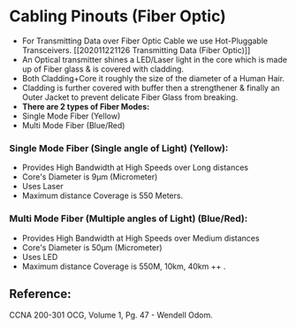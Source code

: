# Cabling Pinouts \(Fiber Optic\)

* For Transmitting Data over Fiber Optic Cable we use Hot-Pluggable Transceivers. \[\[202011221126 Transmitting Data \(Fiber Optic\)\]\]
* An Optical transmitter shines a LED/Laser light in the core which is made up of Fiber glass & is covered with cladding.
* Both Cladding+Core it roughly the size of the diameter of a Human Hair.
* Cladding is further covered with buffer then a strengthener & finally an Outer Jacket to prevent delicate Fiber Glass from breaking.
* **There are 2 types of Fiber Modes:**
* Single Mode Fiber \(Yellow\)
* Multi Mode Fiber \(Blue/Red\)

### Single Mode Fiber \(Single angle of Light\) \(Yellow\):

* Provides High Bandwidth at High Speeds over Long distances
* Core's Diameter is 9µm \(Micrometer\)
* Uses Laser
* Maximum distance Coverage is 550 Meters.

### Multi Mode Fiber \(Multiple angles of Light\) \(Blue/Red\):

* Provides High Bandwidth at High Speeds over Medium distances
* Core's Diameter is 50µm \(Micrometer\)
* Uses LED
* Maximum distance Coverage is 550M, 10km, 40km ++ .

## Reference:

CCNA 200-301 OCG, Volume 1, Pg. 47 - Wendell Odom.

